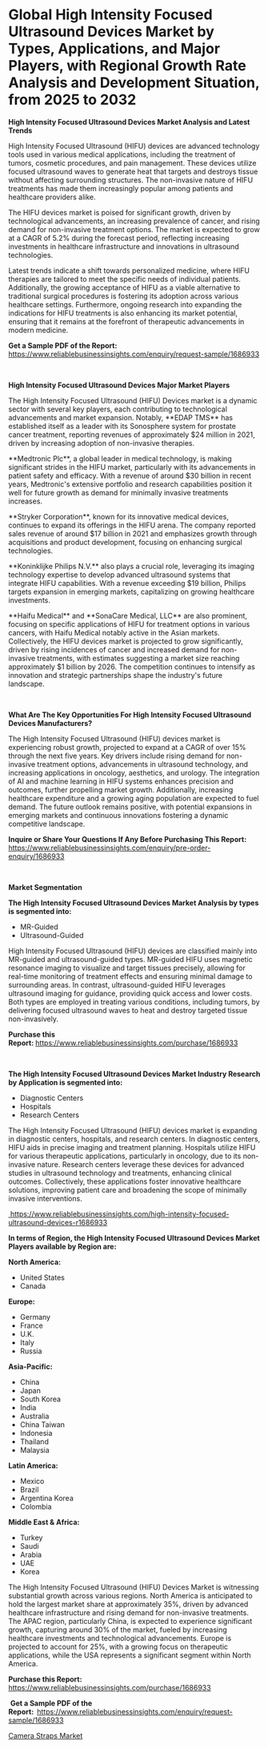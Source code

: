 <p><h1>Global High Intensity Focused Ultrasound Devices Market by Types, Applications, and Major Players, with Regional Growth Rate Analysis and Development Situation, from 2025 to 2032</h1></p><p><strong>High Intensity Focused Ultrasound Devices Market Analysis and Latest Trends</strong></p>
<p><p>High Intensity Focused Ultrasound (HIFU) devices are advanced technology tools used in various medical applications, including the treatment of tumors, cosmetic procedures, and pain management. These devices utilize focused ultrasound waves to generate heat that targets and destroys tissue without affecting surrounding structures. The non-invasive nature of HIFU treatments has made them increasingly popular among patients and healthcare providers alike.</p><p>The HIFU devices market is poised for significant growth, driven by technological advancements, an increasing prevalence of cancer, and rising demand for non-invasive treatment options. The market is expected to grow at a CAGR of 5.2% during the forecast period, reflecting increasing investments in healthcare infrastructure and innovations in ultrasound technologies.</p><p>Latest trends indicate a shift towards personalized medicine, where HIFU therapies are tailored to meet the specific needs of individual patients. Additionally, the growing acceptance of HIFU as a viable alternative to traditional surgical procedures is fostering its adoption across various healthcare settings. Furthermore, ongoing research into expanding the indications for HIFU treatments is also enhancing its market potential, ensuring that it remains at the forefront of therapeutic advancements in modern medicine.</p></p>
<p><strong>Get a Sample PDF of the Report:&nbsp;</strong> <a href="https://www.reliablebusinessinsights.com/enquiry/request-sample/1686933?utm_campaign=2238&utm_medium=2&utm_source=Github&utm_content=ia&utm_term=26032025&utm_id=high-intensity-focused-ultrasound-devices">https://www.reliablebusinessinsights.com/enquiry/request-sample/1686933</a></p>
<p>&nbsp;</p>
<p><strong>High Intensity Focused Ultrasound Devices Major Market Players</strong></p>
<p><p>The High Intensity Focused Ultrasound (HIFU) Devices market is a dynamic sector with several key players, each contributing to technological advancements and market expansion. Notably, **EDAP TMS** has established itself as a leader with its Sonosphere system for prostate cancer treatment, reporting revenues of approximately $24 million in 2021, driven by increasing adoption of non-invasive therapies.</p><p>**Medtronic Plc**, a global leader in medical technology, is making significant strides in the HIFU market, particularly with its advancements in patient safety and efficacy. With a revenue of around $30 billion in recent years, Medtronic's extensive portfolio and research capabilities position it well for future growth as demand for minimally invasive treatments increases.</p><p>**Stryker Corporation**, known for its innovative medical devices, continues to expand its offerings in the HIFU arena. The company reported sales revenue of around $17 billion in 2021 and emphasizes growth through acquisitions and product development, focusing on enhancing surgical technologies.</p><p>**Koninklijke Philips N.V.** also plays a crucial role, leveraging its imaging technology expertise to develop advanced ultrasound systems that integrate HIFU capabilities. With a revenue exceeding $19 billion, Philips targets expansion in emerging markets, capitalizing on growing healthcare investments.</p><p>**Haifu Medical** and **SonaCare Medical, LLC** are also prominent, focusing on specific applications of HIFU for treatment options in various cancers, with Haifu Medical notably active in the Asian markets. Collectively, the HIFU devices market is projected to grow significantly, driven by rising incidences of cancer and increased demand for non-invasive treatments, with estimates suggesting a market size reaching approximately $1 billion by 2026. The competition continues to intensify as innovation and strategic partnerships shape the industry's future landscape.</p></p>
<p>&nbsp;</p>
<p><strong>What Are The Key Opportunities For High Intensity Focused Ultrasound Devices Manufacturers?</strong></p>
<p><p>The High Intensity Focused Ultrasound (HIFU) devices market is experiencing robust growth, projected to expand at a CAGR of over 15% through the next five years. Key drivers include rising demand for non-invasive treatment options, advancements in ultrasound technology, and increasing applications in oncology, aesthetics, and urology. The integration of AI and machine learning in HIFU systems enhances precision and outcomes, further propelling market growth. Additionally, increasing healthcare expenditure and a growing aging population are expected to fuel demand. The future outlook remains positive, with potential expansions in emerging markets and continuous innovations fostering a dynamic competitive landscape.</p></p>
<p><strong>Inquire or Share Your Questions If Any Before Purchasing This Report:</strong> <a href="https://www.reliablebusinessinsights.com/enquiry/pre-order-enquiry/1686933?utm_campaign=2238&utm_medium=2&utm_source=Github&utm_content=ia&utm_term=26032025&utm_id=high-intensity-focused-ultrasound-devices">https://www.reliablebusinessinsights.com/enquiry/pre-order-enquiry/1686933</a></p>
<p>&nbsp;</p>
<p><strong>Market Segmentation</strong></p>
<p><strong>The High Intensity Focused Ultrasound Devices Market Analysis by types is segmented into:</strong></p>
<p><ul><li>MR-Guided</li><li>Ultrasound-Guided</li></ul></p>
<p><p>High Intensity Focused Ultrasound (HIFU) devices are classified mainly into MR-guided and ultrasound-guided types. MR-guided HIFU uses magnetic resonance imaging to visualize and target tissues precisely, allowing for real-time monitoring of treatment effects and ensuring minimal damage to surrounding areas. In contrast, ultrasound-guided HIFU leverages ultrasound imaging for guidance, providing quick access and lower costs. Both types are employed in treating various conditions, including tumors, by delivering focused ultrasound waves to heat and destroy targeted tissue non-invasively.</p></p>
<p><strong>Purchase this Report:&nbsp;</strong><a href="https://www.reliablebusinessinsights.com/purchase/1686933?utm_campaign=2238&utm_medium=2&utm_source=Github&utm_content=ia&utm_term=26032025&utm_id=high-intensity-focused-ultrasound-devices">https://www.reliablebusinessinsights.com/purchase/1686933</a></p>
<p>&nbsp;</p>
<p><strong>The High Intensity Focused Ultrasound Devices Market Industry Research by Application is segmented into:</strong></p>
<p><ul><li>Diagnostic Centers</li><li>Hospitals</li><li>Research Centers</li></ul></p>
<p><p>The High Intensity Focused Ultrasound (HIFU) devices market is expanding in diagnostic centers, hospitals, and research centers. In diagnostic centers, HIFU aids in precise imaging and treatment planning. Hospitals utilize HIFU for various therapeutic applications, particularly in oncology, due to its non-invasive nature. Research centers leverage these devices for advanced studies in ultrasound technology and treatments, enhancing clinical outcomes. Collectively, these applications foster innovative healthcare solutions, improving patient care and broadening the scope of minimally invasive interventions.</p></p>
<p><a href="https://www.reliablebusinessinsights.com/high-intensity-focused-ultrasound-devices-r1686933?utm_campaign=2238&utm_medium=2&utm_source=Github&utm_content=ia&utm_term=26032025&utm_id=high-intensity-focused-ultrasound-devices">&nbsp;https://www.reliablebusinessinsights.com/high-intensity-focused-ultrasound-devices-r1686933</a></p>
<p><strong>In terms of Region, the High Intensity Focused Ultrasound Devices Market Players available by Region are:</strong></p>
<p>
    <p> <strong> North America: </strong>
        <ul>
            <li>United States</li>
            <li>Canada</li>
        </ul>
        </p> 
    <p> <strong> Europe: </strong>
        <ul>
            <li>Germany</li>
            <li>France</li>
            <li>U.K.</li>
            <li>Italy</li>
            <li>Russia</li>
        </ul>
        </p> 
    <p> <strong> Asia-Pacific: </strong>
        <ul>
            <li>China</li>
            <li>Japan</li>
            <li>South Korea</li>
            <li>India</li>
            <li>Australia</li>
            <li>China Taiwan</li>
            <li>Indonesia</li>
            <li>Thailand</li>
            <li>Malaysia</li>
        </ul>
        </p> 
    <p> <strong> Latin America: </strong>
        <ul>
            <li>Mexico</li>
            <li>Brazil</li>
            <li>Argentina Korea</li>
            <li>Colombia</li>
        </ul>
        </p> 
    <p> <strong> Middle East & Africa: </strong>
        <ul>
            <li>Turkey</li>
            <li>Saudi</li>
            <li>Arabia</li>
            <li>UAE</li>
            <li>Korea</li>
        </ul>
    </p>
    </p>
<p><p>The High Intensity Focused Ultrasound (HIFU) Devices Market is witnessing substantial growth across various regions. North America is anticipated to hold the largest market share at approximately 35%, driven by advanced healthcare infrastructure and rising demand for non-invasive treatments. The APAC region, particularly China, is expected to experience significant growth, capturing around 30% of the market, fueled by increasing healthcare investments and technological advancements. Europe is projected to account for 25%, with a growing focus on therapeutic applications, while the USA represents a significant segment within North America.</p></p>
<p><strong>Purchase this Report: </strong><a href="https://www.reliablebusinessinsights.com/purchase/1686933?utm_campaign=2238&utm_medium=2&utm_source=Github&utm_content=ia&utm_term=26032025&utm_id=high-intensity-focused-ultrasound-devices">https://www.reliablebusinessinsights.com/purchase/1686933</a></p>
<p>&nbsp;<strong>Get a Sample PDF of the Report:&nbsp;&nbsp;</strong><a href="https://www.reliablebusinessinsights.com/enquiry/request-sample/1686933?utm_campaign=2238&utm_medium=2&utm_source=Github&utm_content=ia&utm_term=26032025&utm_id=high-intensity-focused-ultrasound-devices">https://www.reliablebusinessinsights.com/enquiry/request-sample/1686933</a></p>
<p><strong></strong></p>
<p><p><a href="https://github.com/hgf64gh/Market-Research-Report-List-2/blob/main/camera-straps-market.md?utm_campaign=2238&utm_medium=2&utm_source=Github&utm_content=ia&utm_term=26032025&utm_id=high-intensity-focused-ultrasound-devices">Camera Straps Market</a></p></p>